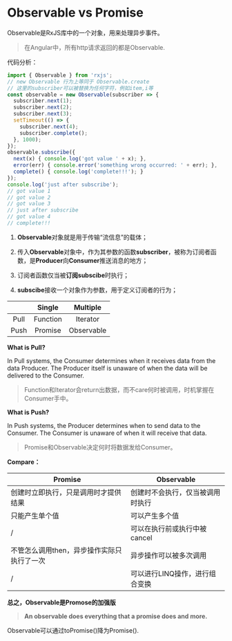# Observable vs Promise
Observable是RxJS库中的一个对象，用来处理异步事件。

> 在Angular中，所有http请求返回的都是Observable.

代码分析：

```javascript
import { Observable } from 'rxjs';
// new Observable 行为上等同于 Observable.create
// 这里的subscriber可以被替换为任何字符，例如item,i等
const observable = new Observable(subscriber => {
  subscriber.next(1);
  subscriber.next(2);
  subscriber.next(3);
  setTimeout(() => {
    subscriber.next(4);
    subscriber.complete();
  }, 1000);
});
observable.subscribe({
  next(x) { console.log('got value ' + x); },
  error(err) { console.error('something wrong occurred: ' + err); },
  complete() { console.log('complete!!!'); }
});
console.log('just after subscribe');
// got value 1
// got value 2
// got value 3
// just after subscribe
// got value 4
// complete!!!
```

1.  **Observable**对象就是用于传输“流信息”的载体；
    
2.  传入**Observable**对象中，作为其参数的函数**subscriber**，被称为订阅者函数，是**Producer**向**Consumer**推送消息的地方；
    
3.  订阅者函数仅当被**订阅subscibe**时执行；
    
4.  **subscibe**接收一个对象作为参数，用于定义订阅者的行为；
    

|  | Single | Multiple |
| :----: | :----: | :----: |
| Pull | Function | Iterator |
| Push | Promise | Observable |

**What is Pull?**

In Pull systems, the Consumer determines when it receives data from the data Producer. The Producer itself is unaware of when the data will be delivered to the Consumer.

> Function和Iterator会return出数据，而不care何时被调用，时机掌握在Consumer手中。

**What is Push?**

In Push systems, the Producer determines when to send data to the Consumer. The Consumer is unaware of when it will receive that data.

> Promise和Observable决定何时将数据发给Consumer。

**Compare：**

| Promise | Observable |
| --- | --- |
| 创建时立即执行，只是调用时才提供结果 | 创建时不会执行，仅当被调用时执行 |
| 只能产生单个值 | 可以产生多个值 |
| / | 可以在执行前或执行中被cancel |
| 不管怎么调用then，异步操作实际只执行了一次 | 异步操作可以被多次调用 |
| / | 可以进行LINQ操作，进行组合变换 |

**总之，Observable是Promose的加强版**

> **An observable does everything that a promise does and more.**

Observable可以通过toPromise()降为Promise().
